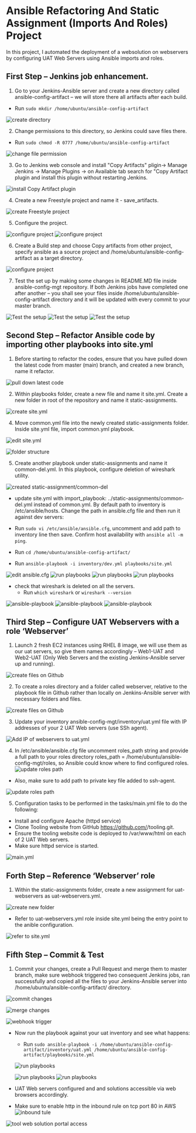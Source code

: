 # Ansible Refactoring And Static Assignment (Imports And Roles) Project

In this project, I automated the deployment of a websolution on webservers by configuring UAT Web Servers using Ansible imports and roles.

## First Step – Jenkins job enhancement.

1. Go to your Jenkins-Ansible server and create a new directory called ansible-config-artifact – we will store there all artifacts after each build.

- Run `sudo mkdir /home/ubuntu/ansible-config-artifact`

![create directory](./images/create-config-artifact.png)

2. Change permissions to this directory, so Jenkins could save files there.

- Run `sudo chmod -R 0777 /home/ubuntu/ansible-config-artifact`

![change file permission](./images/change-permission.png)

3. Go to Jenkins web console and install "Copy Artifacts" pligin-> Manage Jenkins -> Manage Plugins -> on Available tab search for "Copy Artifact plugin and install this plugin without restarting Jenkins.

![install Copy Artifact plugin](./images/copy-artifacts.png)

4. Create a new Freestyle project and name it - save_artifacts.

![create Freestyle project](./images/create-save-artifacts.png)

5. Configure the project. 

![configure project](./images/general-save_artifacts.png)
![configure project](./images/general-save_artifacts2.png)


6. Create a Build step and choose Copy artifacts from other project, specify ansible as a source project and /home/ubuntu/ansible-config-artifact as a target directory.

![configure project](./images/general-save_artifacts3.png)

7. Test the set up by making some changes in README.MD file inside ansible-config-mgt repository. If both Jenkins jobs have completed one after another – you shall see your files inside /home/ubuntu/ansible-config-artifact directory and it will be updated with every commit to your master branch.

![Test the setup](./images/update-readme.png)
![Test the setup](./images/update-save-artifacts.png)
![Test the setup](./images/ansible-config-artifact2.png)

## Second Step – Refactor Ansible code by importing other playbooks into site.yml

1. Before starting to refactor the codes, ensure that you have pulled down the latest code from master (main) branch, and created a new branch, name it refactor.

![pull down latest code](./images/refactor.png)

2. Within playbooks folder, create a new file and name it site.yml. Create a new folder in root of the repository and name it static-assignments.

![create site.yml](./images/site-static-assignment.png)



4. Move common.yml file into the newly created static-assignments folder. Inside site.yml file, import common.yml playbook.

![edit site.yml](./images/site.yml.png)

![folder structure](./images/folder-structure.png)

5. Create another playbook under static-assignments and name it common-del.yml. In this playbook, configure deletion of wireshark utility.

![created static-assignment/common-del](./images/common-del.yml.png)

- update site.yml with import_playbook: ../static-assignments/common-del.yml instead of common.yml. By default path to inventory is /etc/ansible/hosts. Change the path in ansible.cfg file and then run it against dev servers:

- Run `sudo vi /etc/ansible/ansible.cfg`, uncomment and add path to inventory line then save. Confirm host availability with `ansible all -m ping`.

- Run `cd /home/ubuntu/ansible-config-artifact/`

- Run `ansible-playbook -i inventory/dev.yml playbooks/site.yml`

![edit ansible.cfg](./images/edit-ansible-cfg.png)
![run playbooks](./images/confirm-host.png)
![run playbooks](./images/run-playbooks1.png)
![run playbooks](./images/run-playbooks2.png)

- check that wireshark is deleted on all the servers.
  - Run `which wireshark` or `wireshark --version`

![ansible-playbook](./images/verify1.png)
![ansible-playbook](./images/verify2.png)
![ansible-playbook](./images/verify3.png)

## Third Step – Configure UAT Webservers with a role ‘Webserver’

1. Launch 2 fresh EC2 instances using RHEL 8 image, we will use them as our uat servers, so give them names accordingly – Web1-UAT and Web2-UAT (Only Web Servers and the existing Jenkins-Ansible server up and running).

![create files on Github](./images/uat-webs.png)

2. To create a roles directory and a folder called webserver, relative to the playbook file in Github rather than locally on Jenkins-Ansible server with necessary folders and files.

![create files on Github](./images/roles-webserver.png)

3. Update your inventory ansible-config-mgt/inventory/uat.yml file with IP addresses of your 2 UAT Web servers (use SSh agent).


![Add IP of webservers to uat.yml](./images/webserver-uat.yml.png)


4. In /etc/ansible/ansible.cfg file uncomment roles_path string and provide a full path to your roles directory roles_path    = /home/ubuntu/ansible-config-mgt/roles, so Ansible could know where to find configured roles.
![update roles path](./images/roles-path.png)

- Also, make sure to add path to private key file added to ssh-agent. 

![update roles path](./images/path-2-private-key.png)

5. Configuration tasks to be performed in the tasks/main.yml file to do the following:

- Install and configure Apache (httpd service)
- Clone Tooling website from GitHub https://github.com/<your-name>/tooling.git.
- Ensure the tooling website code is deployed to /var/www/html on each of 2 UAT Web servers.
- Make sure httpd service is started.

![main.yml](./images/main-yml.png)

## Forth Step – Reference ‘Webserver’ role

1. Within the static-assignments folder, create a new assignment for uat-webservers as uat-webservers.yml.

  ![create new folder](./images/static-assing-uat.png)

- Refer to uat-webservers.yml role inside site.yml being the entry point to the anible configuration. 

![refer to site.yml](./images/webserver-uat-ref.png)

## Fifth Step – Commit & Test
1. Commit your changes, create a Pull Request and merge them to master branch, make sure webhook triggered two consequent Jenkins jobs, ran successfully and copied all the files to your Jenkins-Ansible server into /home/ubuntu/ansible-config-artifact/ directory.

![commit changes](./images/git-refactor.png)

![merge changes](./images/git-refactor2.png)

![webhook trigger](./images/git-refactor3.png)

- Now run the playbook against your uat inventory and see what happens:

  - Run `sudo ansible-playbook -i /home/ubuntu/ansible-config-artifact/inventory/uat.yml /home/ubuntu/ansible-config-artifact/playbooks/site.yml`

  ![run playbooks](./images/uat-webservers-successful.png)

  ![run playbooks](./images/uat-webservers-successful2.png)
   ![run playbooks](./images/uat-webservers-successful3.png)

- UAT Web servers configured and and solutions accessible via web browsers accordingly.

- Make sure to enable http in the inbound rule on tcp port 80 in AWS
![inbound tule](./images/security-group-http.png)

![tool web solution portal access](./images/browser-access.png)